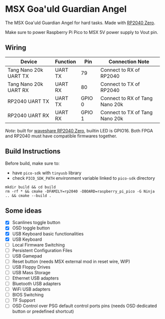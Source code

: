 # MSX Goa'uld Guardian Angel

The MSX Goa'uld Guardian Angel for hard tasks. Made with [RP2040 Zero](https://www.waveshare.com/wiki/RP2040-Zero).

Make sure to power Raspberry Pi Pico to MSX 5V power supply to Vout pin.

## Wiring

| Device                   | Function   | Pin       | Connection Note                  |
|--------------------------|------------|-----------|----------------------------------|
| Tang Nano 20k UART TX    | UART TX    | 79        | Connect to RX of RP2040          |
| Tang Nano 20k UART RX    | UART RX    | 80        | Connect to TX of RP2040          |
| RP2040 UART TX           | UART TX    | GPIO 0    | Connect to RX of Tang Nano 20k   |
| RP2040 UART RX           | UART RX    | GPIO 1    | Connect to TX of Tang Nano 20k   |

*Note*: built for [waveshare RP2040 Zero](https://www.waveshare.com/w/upload/2/2b/RP2040-Zero-details-7.jpg), builtin LED is GPIO16. Both FPGA and RP2040 must have compatible firmwares together.

## Build Instructions

Before build, make sure to:

* have `pico-sdk` with `tinyusb` library
* check `PICO_SDK_PATH` environment variable linked to `pico-sdk` directory

```
mkdir build && cd build
rm -rf * && cmake -DFAMILY=rp2040 -DBOARD=raspberry_pi_pico -G Ninja .. && cmake --build .
```

## Some ideas

- [x] Scanlines toggle button
- [x] OSD toggle button
- [x] USB Keyboard basic functionalities
- [x] USB Keyboard
- [ ] Local Firmware Switching
- [ ] Persistent Configuration Files
- [ ] USB Gamepad
- [ ] Reset button (needs MSX external mod in reset wire, WIP)
- [ ] USB Floppy Drives
- [ ] USB Mass Storage
- [ ] Ethernet USB adapters
- [ ] Bluetooth USB adapters
- [ ] WiFi USB adapters
- [ ] BIOS Switching
- [ ] TF Support
- [ ] OSD Control over PSG default control ports pins (needs OSD dedicated button or predefined shortcut)
